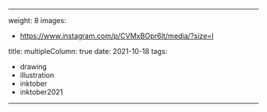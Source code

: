 
---
weight: 8
images:
- https://www.instagram.com/p/CVMxBOpr6lt/media/?size=l

title:
multipleColumn: true
date: 2021-10-18
tags:
- drawing
- illustration
- inktober
- inktober2021
---

